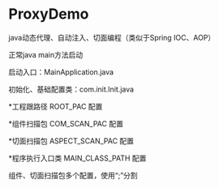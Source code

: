 # ProxyDemo
java动态代理、自动注入、切面编程（类似于Spring IOC、AOP）

正常java main方法启动

启动入口：MainApplication.java

初始化、基础配置类：com.init.Init.java

*工程跟路径 ROOT_PAC 配置

*组件扫描包 COM_SCAN_PAC 配置

*切面扫描包 ASPECT_SCAN_PAC 配置

*程序执行入口类 MAIN_CLASS_PATH 配置

组件、切面扫描包多个配置，使用“;”分割